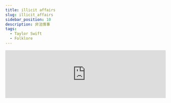 ```yaml
---
title: illicit affairs
slug: illicit_affairs
sidebar_position: 10
description: 非法情事
tags:
  - Taylor Swift
  - Folklore
---
```


<iframe
  width="100%"
  height={315}
  src="https://www.youtube.com/embed/MLV2SJKWk4M"
  title="YouTube video player"
  frameBorder={0}
  allow="accelerometer; autoplay; clipboard-write; encrypted-media; gyroscope; picture-in-picture; web-share"
  allowFullScreen="true"
/>

## 翻譯
[Verse 1]  
Make sure nobody sees you leave  
別讓任何人看到你離開  
Hood over your head, keep your eyes down  
戴上帽子，低頭快步前行  
Tell your friends you're out for a run  
告訴你的朋友，你出去慢跑了  
You’ll be flushed when you return  
當你回到這裡時，你已經被刷洗過一遍了。  
Take the road less traveled by  
走一條不熟悉的小徑  
Tell yourself you can always stop  
告訴自己，你隨時都可以停下來  
What started in beautiful rooms  
在房間發生的美好一切  
Ends with meetings in parking lots  
一切都在停車場的最後一次見面嘎然止息  
  
[Chorus]  
And that's the thing about illicit affairs  
那就是一次偷偷摸摸的私情  
And clandestine meetings and longing stares  
不見光的會面，遙遠長久的凝視  
It's born from just one single glance  
情愫在一眨眼快速湧現  
But it dies and it dies and it dies  
但總是快速的消散而逝  
A million little times  
燃灰成燼無數次    
  
[Verse 2]  
Leave the perfume on the shelf  
在桌上留下那瓶香水  
That you picked out just for him  
曾決定，在此生，只為他留的香韻  
So you leave no trace behind  
你不著痕跡的溜走  
Like you don’t even exist  
就好像你未曾存在過  
Take the words for what they are  
把這些話當成是毒品  
A dwindling, mercurial high  
需要增加劑量才能維持的欣快感  
A drug that only worked  
但那些藥  
The first few hundred times  
也只作用那剛使用的那幾次  
  
[Chorus]  
And that's the thing about illicit affairs  
那就是一次偷偷摸摸的私情  
And clandestine meetings and longing stares  
不見光的會面，遙遠長久的凝視  
They show their truth one single time  
那些糖衣毒藥展現過一次欣快們的真實  
But they lie and they lie and they lie  
但他們卻是有千百萬次的  
A million little times  
不斷破碎的謊言  
  
[Bridge]  
And you wanna scream  
你想大喊  
Don't call me "kid," don't call me "baby"  
別稱我小孩子，別喚我寶貝  
Look at this godforsaken mess that you made me  
看看你所做的好事，你弄得我一團糟  
You showed me colors you know I can't see with anyone else  
你創造了只有我能見著的七彩斑斕  
Don't call me "kid," don't call me "baby"  
別稱我小孩子，別喚我寶貝  
Look at this idiotic fool that you made me  
你讓我看起來是個自討苦吃的傻子  
You taught me a secret language I can't speak with anyone else  
你創造了只有我倆能夠理解的世界，無法向他人所言  
  
[Outro]  
And you know damn well  
你都知道這一切  
For you, I would ruin myself  
對你來說，是我自願毀壞我自己  
A million little times  
一遍一遍反覆循環  

